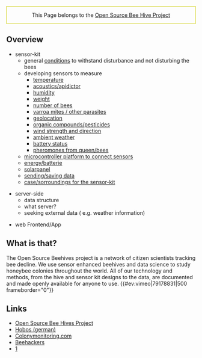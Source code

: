 <div style="border: 1px solid #cc0; text-align: center;">

This Page belongs to the [Open Source Bee Hive
Project](OSBH:project "wikilink")

</div>

<noinclude>

## Overview

  - sensor-kit
      - general [conditions](OSBH:sensor_conditions "wikilink") to
        withstand disturbance and not disturbing the bees
      - developing sensors to measure
          - [temperature](OSBH:temperature "wikilink")
          - [acoustics/apidictor](OSBH:acoustics "wikilink")
          - [humidity](OSBH:humidity "wikilink")
          - [weight](OSBH:weight "wikilink")
          - [number of bees](OSBH:beecounter "wikilink")
          - [varroa mites / other parasites](OSBH:parasites "wikilink")
          - [geolocation](OSBH:geolocation "wikilink")
          - [organic compounds/pesticides](OSBH:VOC "wikilink")
          - [wind strength and direction](OSBH:wind "wikilink")
          - [ambient weather](OSBH:weather "wikilink")
          - [battery status](OSBH:battery "wikilink")
          - [pheromones from queen/bees](OSBH:pheromones "wikilink")
      - [microcontroller platform to connect
        sensors](OSBH:microcontroller "wikilink")
      - [energy/batterie](OSBH:battery "wikilink")
      - [solarpanel](OSBH:solarpanel "wikilink")
      - [sending/saving data](OSBH:data "wikilink")
      - [case/sorroundings for the sensor-kit](OSBH:case "wikilink")

<!-- end list -->

  - server-side
      - data structure
      - what server?
      - seeking external data ( e.g. weather information)

<!-- end list -->

  - web Frontend/App

## What is that?

The Open Source Beehives project is a network of citizen scientists
tracking bee decline. We use sensor enhanced beehives and data science
to study honeybee colonies throughout the world. All of our technology
and methods, from the hive and sensor kit designs to the data, are
documented and made openly available for anyone to use.
{{\#ev:vimeo|79178831|500 frameborder="0"}}

## Links

  - [Open Source Bee Hives Project](http://www.opensourcebeehives.net)
  - [Hobos
    (german)](http://www.hobos.de/de/studenten/ueber-hobos/portrait.html)
  - [Colonymonitoring.com](http://colonymonitoring.com/cmwp/five-components/sensing/brood-volume/)
  - [Beehackers](http://www.beehacker.com/wp/?p=969)
  - [1](http://www.microel.hr/products/gprs-sms-beehive-scale-xlog-bee)

</noinclude>